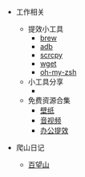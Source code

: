 * 工作相关
  * 提效小工具
    * [brew](zh-cn/job/brew/brew.md)
    * [adb](zh-cn/job/adb/adb.md)
    * [scrcpy](zh-cn/job/scrcpy/scrcpy.md)
    * [wget](zh-cn/job/wget/wget.md)
    * [oh-my-zsh](zh-cn/job/oh-my-zsh/oh-my-zsh.md)
  * 小工具分享
    * []()
  * 免费资源合集
    * [壁纸](zh-cn/Freeresources/wallpaper/wallpaper.md)
    * [音视频](zh-cn/Freeresources/video/video.md)
    * [办公提效](zh-cn/Freeresources/workoffice/work.md)

* 爬山日记
  * [百望山](zh-cn/爬山日记/百望山/baiwangshan.md)


